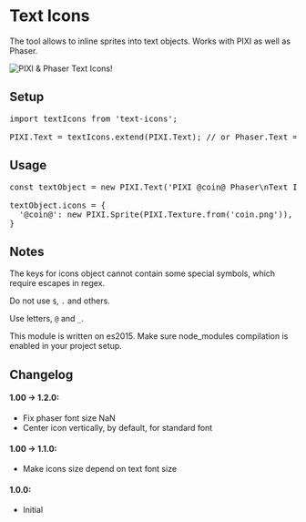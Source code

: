 # Text Icons

The tool allows to inline sprites into text objects. 
Works with PIXI as well as Phaser.

![PIXI & Phaser Text Icons!](https://repository-images.githubusercontent.com/211646503/9dc55980-e2c2-11e9-9d36-bd2480e18352)

## Setup
<pre>
import textIcons from 'text-icons';

PIXI.Text = textIcons.extend(PIXI.Text); // or Phaser.Text = textIcons.extend(Phaser.Text);
</pre>

## Usage
<pre>
const textObject = new PIXI.Text('PIXI @coin@ Phaser\nText Icons @coin@ !');

textObject.icons = {
  '@coin@': new PIXI.Sprite(PIXI.Texture.from('coin.png')),
}
</pre>

## Notes
The keys for icons object cannot contain some special symbols,
which require escapes in regex. 

Do not use `$`, `.` and others.

Use letters, `@` and `_`.


This module is written on es2015.
Make sure node_modules compilation is enabled in your project setup.

## Changelog

#### 1.00 -> 1.2.0:
* Fix phaser font size NaN
* Center icon vertically, by default, for standard font

#### 1.00 -> 1.1.0:
* Make icons size depend on text font size

#### 1.0.0:
* Initial
